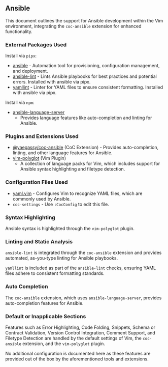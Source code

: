 <!-- TODO: Investigate potential ALE fixers for Ansible. -->
## Ansible

This document outlines the support for Ansible development within the Vim
environment, integrating the `coc-ansible` extension for enhanced
functionality.

### External Packages Used

Install via `pipx`:
* [ansible](https://www.ansible.com/) - Automation tool for provisioning,
    configuration management, and deployment.
* [ansible-lint](https://github.com/ansible-community/ansible-lint) - Lints
    Ansible playbooks for best practices and potential errors. Installed with
    ansible via pipx.
* [yamllint](https://github.com/adrienverge/yamllint) - Linter for YAML files
    to ensure consistent formatting. Installed with ansible via pipx.

Install via `npm`:
* [ansible-language-server](https://github.com/ansible/ansible-language-server)
    - Provides language features like auto-completion and linting for Ansible.

### Plugins and Extensions Used

* [@yaegassy/coc-ansible](https://github.com/yaegassy/coc-ansible) (CoC
    Extension) - Provides auto-completion, linting, and other language features
    for Ansible.
* [vim-polyglot](https://github.com/sheerun/vim-polyglot) (Vim Plugin)
    - A collection of language packs for Vim, which includes support for
    Ansible syntax highlighting and filetype detection.

### Configuration Files Used

* [yaml.vim](/vim/pack/settings/start/settings/ftplugin/yaml.vim) - Configures
    Vim to recognize YAML files, which are commonly used by Ansible.
* `coc-settings` - Use `:CocConfig` to edit this file.

### Syntax Highlighting

Ansible syntax is highlighted through the `vim-polyglot` plugin.

### Linting and Static Analysis

`ansible-lint` is integrated through the `coc-ansible` extension and provides
automated, as-you-type linting for Ansible playbooks.

`yamllint` is included as part of the `ansible-lint` checks, ensuring YAML
files adhere to consistent formatting standards.

### Auto Completion

The `coc-ansible` extension, which uses `ansible-language-server`, provides
auto-completion features for Ansible.

### Default or Inapplicable Sections

Features such as Error Highlighting, Code Folding, Snippets, Schema or
Contract Validation, Version Control Integration, Comment Support, and
Filetype Detection are handled by the default settings of Vim, the
`coc-ansible` extension, and the `vim-polyglot` plugin.

No additional configuration is documented here as these features are provided
out of the box by the aforementioned tools and extensions.
